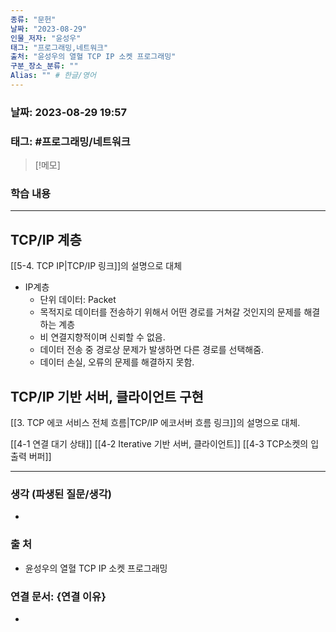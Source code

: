 ```yaml
---
종류: "문헌"
날짜: "2023-08-29"
인물_저자: "윤성우"
태그: "프로그래밍,네트워크"
출처: "윤성우의 열혈 TCP IP 소켓 프로그래밍"
구분_장소_분류: ""
Alias: "" # 한글/영어
---
```


### 날짜: 2023-08-29 19:57
### 태그: #프로그래밍/네트워크

>[!메모]
> 

### 학습 내용
---
## TCP/IP 계층
[[5-4. TCP IP|TCP/IP 링크]]의 설명으로 대체
- IP계층
	- 단위 데이터: Packet
	- 목적지로 데이터를 전송하기 위해서 어떤 경로를 거쳐갈 것인지의 문제를 해결하는 계층
	- 비 연결지향적이며 신뢰할 수 없음.
	- 데이터 전송 중 경로상 문제가 발생하면 다른 경로를 선택해줌.
	- 데이터 손실, 오류의 문제를 해결하지 못함.
## TCP/IP 기반 서버, 클라이언트 구현
[[3. TCP 에코 서비스 전체 흐름|TCP/IP 에코서버 흐름 링크]]의 설명으로 대체.

[[4-1 연결 대기 상태]]
[[4-2 Iterative 기반 서버, 클라이언트]]
[[4-3 TCP소켓의 입출력 버퍼]]

---
### 생각 (파생된 질문/생각)
- 
### 출 처
- 윤성우의 열혈 TCP IP 소켓 프로그래밍

### 연결 문서: {연결 이유}
- 